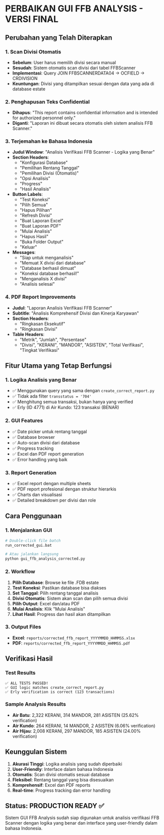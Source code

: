 # PERBAIKAN GUI FFB ANALYSIS - VERSI FINAL

## Perubahan yang Telah Diterapkan

### 1. Scan Divisi Otomatis
- **Sebelum**: User harus memilih divisi secara manual
- **Sesudah**: Sistem otomatis scan divisi dari tabel FFBScanner
- **Implementasi**: Query JOIN FFBSCANNERDATA04 → OCFIELD → CRDIVISION
- **Keuntungan**: Divisi yang ditampilkan sesuai dengan data yang ada di database estate

### 2. Penghapusan Teks Confidential
- **Dihapus**: "This report contains confidential information and is intended for authorized personnel only."
- **Diganti**: "Laporan ini dibuat secara otomatis oleh sistem analisis FFB Scanner."

### 3. Terjemahan ke Bahasa Indonesia
- **Judul Window**: "Analisis Verifikasi FFB Scanner - Logika yang Benar"
- **Section Headers**:
  - "Konfigurasi Database"
  - "Pemilihan Rentang Tanggal"
  - "Pemilihan Divisi (Otomatis)"
  - "Opsi Analisis"
  - "Progress"
  - "Hasil Analisis"
- **Button Labels**:
  - "Test Koneksi"
  - "Pilih Semua"
  - "Hapus Pilihan"
  - "Refresh Divisi"
  - "Buat Laporan Excel"
  - "Buat Laporan PDF"
  - "Mulai Analisis"
  - "Hapus Hasil"
  - "Buka Folder Output"
  - "Keluar"
- **Messages**:
  - "Siap untuk menganalisis"
  - "Memuat X divisi dari database"
  - "Database berhasil dimuat"
  - "Koneksi database berhasil!"
  - "Menganalisis X divisi"
  - "Analisis selesai"

### 4. PDF Report Improvements
- **Judul**: "Laporan Analisis Verifikasi FFB Scanner"
- **Subtitle**: "Analisis Komprehensif Divisi dan Kinerja Karyawan"
- **Section Headers**:
  - "Ringkasan Eksekutif"
  - "Ringkasan Divisi"
- **Table Headers**:
  - "Metrik", "Jumlah", "Persentase"
  - "Divisi", "KERANI", "MANDOR", "ASISTEN", "Total Verifikasi", "Tingkat Verifikasi"

## Fitur Utama yang Tetap Berfungsi

### 1. Logika Analisis yang Benar
- ✅ Menggunakan query yang sama dengan `create_correct_report.py`
- ✅ Tidak ada filter `transstatus = '704'`
- ✅ Menghitung semua transaksi, bukan hanya yang verified
- ✅ Erly (ID 4771) di Air Kundo: 123 transaksi (BENAR)

### 2. GUI Features
- ✅ Date picker untuk rentang tanggal
- ✅ Database browser
- ✅ Auto-scan divisi dari database
- ✅ Progress tracking
- ✅ Excel dan PDF report generation
- ✅ Error handling yang baik

### 3. Report Generation
- ✅ Excel report dengan multiple sheets
- ✅ PDF report profesional dengan struktur hierarkis
- ✅ Charts dan visualisasi
- ✅ Detailed breakdown per divisi dan role

## Cara Penggunaan

### 1. Menjalankan GUI
```bash
# Double-click file batch
run_corrected_gui.bat

# Atau jalankan langsung
python gui_ffb_analysis_corrected.py
```

### 2. Workflow
1. **Pilih Database**: Browse ke file .FDB estate
2. **Test Koneksi**: Pastikan database bisa diakses
3. **Set Tanggal**: Pilih rentang tanggal analisis
4. **Divisi Otomatis**: Sistem akan scan dan pilih semua divisi
5. **Pilih Output**: Excel dan/atau PDF
6. **Mulai Analisis**: Klik "Mulai Analisis"
7. **Lihat Hasil**: Progress dan hasil akan ditampilkan

### 3. Output Files
- **Excel**: `reports/corrected_ffb_report_YYYYMMDD_HHMMSS.xlsx`
- **PDF**: `reports/corrected_ffb_report_YYYYMMDD_HHMMSS.pdf`

## Verifikasi Hasil

### Test Results
```
✅ ALL TESTS PASSED!
✅ GUI logic matches create_correct_report.py
✅ Erly verification is correct (123 transactions)
```

### Sample Analysis Results
- **Air Batu**: 2,322 KERANI, 314 MANDOR, 281 ASISTEN (25.62% verification)
- **Air Kundo**: 264 KERANI, 14 MANDOR, 2 ASISTEN (6.06% verification)
- **Air Hijau**: 2,008 KERANI, 297 MANDOR, 185 ASISTEN (24.00% verification)

## Keunggulan Sistem

1. **Akurasi Tinggi**: Logika analisis yang sudah diperbaiki
2. **User-Friendly**: Interface dalam bahasa Indonesia
3. **Otomatis**: Scan divisi otomatis sesuai database
4. **Fleksibel**: Rentang tanggal yang bisa disesuaikan
5. **Komprehensif**: Excel dan PDF reports
6. **Real-time**: Progress tracking dan error handling

## Status: PRODUCTION READY ✅

Sistem GUI FFB Analysis sudah siap digunakan untuk analisis verifikasi FFB Scanner dengan logika yang benar dan interface yang user-friendly dalam bahasa Indonesia.
